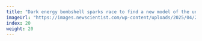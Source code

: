 ```yaml
---
title: "Dark energy bombshell sparks race to find a new model of the universe"
imageUrl: "https://images.newscientist.com/wp-content/uploads/2025/04/29135505/SEI_249213191.jpg?width=788"
index: 20
weight: 20
---
```

